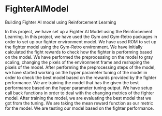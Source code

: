 # FighterAIModel
Building Fighter AI model using Reinforcement Learning

In this project, we have set up a Fighter AI Model using the Reinforcement Learning. In this project, we have used the Gym and Gym-Retro packages in order to set up our fighter environment model. We have used ROM to set up the fighter model using the Gym-Retro environment. We have initially calculated the fight rewards to check how the fighter is performing based on the model. We have performed the preprocessing on the model to gray scaling, changing the pixels of the environment frame and reshaping the pixels of the model.
After performing the preprocessing steps of the model, we have started working on the hyper parameter tuning of the model in order to check the best model based on the rewards provided by the fighter performance. We are training the model that has the given the best performance based on the hyper parameter tuning output. We have setup call back functions in order to deal with the changing metrics of the fighter model. After training the model, we are evaluating the best model that we got from the tuning. We are taking the mean reward function as our metric for the model. We are testing our model based on the fighter performance.

